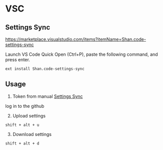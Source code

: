 # VSC

## Settings Sync

https://marketplace.visualstudio.com/items?itemName=Shan.code-settings-sync

Launch VS Code Quick Open (Ctrl+P), paste the following command, and press enter.
```
ext install Shan.code-settings-sync
```
## Usage
1. Token from manual
[Settings Sync](https://marketplace.visualstudio.com/items?itemName=Shan.code-settings-sync)

log in to the github

2. Upload settings
```
shift + alt + u
```
3. Download settings
```
shift + alt + d
```
